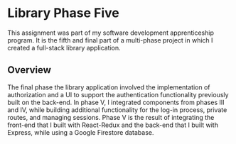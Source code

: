 # Library Phase Five
This assignment was part of my software development apprenticeship program. It is the fifth and final part of a multi-phase project in which I created a full-stack library application.

## Overview
The final phase the library application involved the implementation 
of authorization and a UI to support the authentication functionality 
previously built on the back-end. In phase V, I integrated components from 
phases III and IV, while building additional functionality for the log-in 
process, private routes, and managing sessions.  Phase V is the result of 
integrating the front-end that I built with React-Redux and the back-end 
that I built with Express, while using a Google Firestore database.
